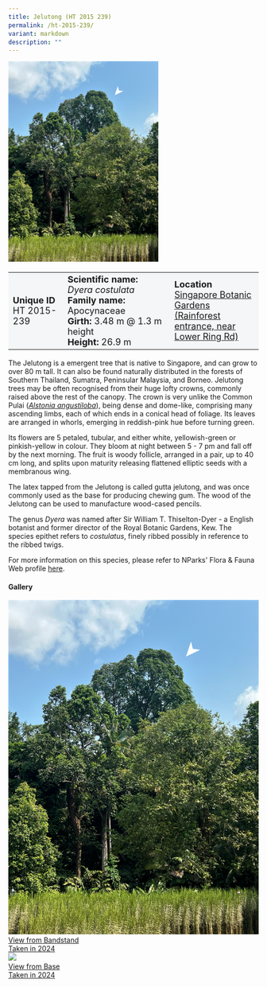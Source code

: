 ```yaml
---
title: Jelutong (HT 2015 239)
permalink: /ht-2015-239/
variant: markdown
description: ""
---
```

<div class="isomer-image-wrapper">
<img style="width: 60%" src="/images/Heritage_trees_photos/dyecos_ht2015-239_canopy.png">
</div><table style="minWidth: 100px; font-size: 18px; background: #F4F6F7">
<tbody><tr>
<td rowspan="1" colspan="1">
<strong>Unique ID</strong>
<br>HT 2015-239
</td>
<td rowspan="1" colspan="1">
	<strong>Scientific name:</strong> <em>Dyera costulata</em>
<br><strong>Family name: </strong>Apocynaceae
<br><strong>Girth: </strong>3.48 m @ 1.3 m height
<br><strong>Height: </strong>26.9 m
</td>
<td rowspan="1" colspan="1">
<strong>Location</strong><a href="https://www.onemap.gov.sg/?lat=1.311029999996307&amp;lng=103.81581999999976">
 <br>Singapore Botanic Gardens<br>(Rainforest entrance, near<br>Lower Ring Rd)</a>
</td>
</tr>
</tbody>
</table>
<p>The Jelutong is a emergent tree that is native to Singapore, and can grow to over 80 m tall. It can also be found naturally distributed in the forests of Southern Thailand, Sumatra, Peninsular Malaysia, and Borneo. Jelutong trees may be often recognised from their huge lofty crowns, commonly raised above the rest of the canopy. The crown is very unlike the Common Pulai (<a href="https://www.nparks.gov.sg/florafaunaweb/flora/2/7/2704"><em>Alstonia angustiloba</em></a>), being dense and dome-like, comprising many ascending limbs, each of which ends in a conical head of foliage. Its leaves are arranged in whorls, emerging in reddish-pink hue before turning green.</p>

<p>Its flowers are 5 petaled, tubular, and either white, yellowish-green or pinkish-yellow in colour. They bloom at night between 5 - 7 pm and fall off by the next morning. The fruit is woody follicle, arranged in a pair, up to 40 cm long, and splits upon maturity releasing flattened elliptic seeds with a membranous wing.</p>

<p>The latex tapped from the Jelutong is called gutta jelutong, and was once commonly used as the base for producing chewing gum. The wood of the Jelutong can be used to manufacture wood-cased pencils.</p>

<p>The genus <em>Dyera</em> was named after Sir William T. Thiselton-Dyer - a English botanist and former director of the Royal Botanic Gardens, Kew. The species epithet refers to&nbsp;<em>costulatus</em>, finely ribbed possibly in reference to the ribbed twigs.</p>

<p>For more information on this species, please refer to NParks' Flora &amp; Fauna Web profile <a href="https://www.nparks.gov.sg/florafaunaweb/flora/4/1/4185">here</a>.</p>

<h4><b>Gallery</b></h4>
<div class="isomer-card-grid">
<a href="/images/Heritage_trees_photos/dyecos_ht2015-239_canopy.png" class="isomer-card">
<div class="isomer-card-image">
<div class="isomer-image-wrapper"><img src="/images/Heritage_trees_photos/dyecos_ht2015-239_canopy.png"></div></div>
<div class="isomer-card-body"><div class="isomer-card-title">View from Bandstand</div><div class="isomer-card-description">Taken in 2024</div></div></a>

<a href="/images/Heritage_trees_photos/dyecos_ht2015-239_base.png" class="isomer-card">
<div class="isomer-card-image">
<div class="isomer-image-wrapper"><img src="/images/Heritage_trees_photos/dyecos_ht2015-239_base.png"></div></div>
<div class="isomer-card-body"><div class="isomer-card-title">View from Base</div><div class="isomer-card-description">Taken in 2024</div></div></a></div>